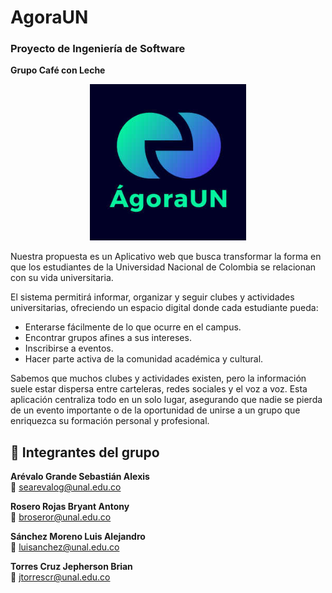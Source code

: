 # AgoraUN  
### Proyecto de Ingeniería de Software  
**Grupo Café con Leche**

<p align="center">
  <img src="./Proyecto/logo Agora.jpg" alt="Logo de AgoraUN" width="250"/>
</p>
 

Nuestra propuesta es un Aplicativo web que busca transformar la forma en que los estudiantes de la Universidad Nacional de Colombia se relacionan con su vida universitaria.  

El sistema permitirá informar, organizar y seguir clubes y actividades universitarias, ofreciendo un espacio digital donde cada estudiante pueda:  
- Enterarse fácilmente de lo que ocurre en el campus.  
- Encontrar grupos afines a sus intereses.  
- Inscribirse a eventos.  
- Hacer parte activa de la comunidad académica y cultural.  

Sabemos que muchos clubes y actividades existen, pero la información suele estar dispersa entre carteleras, redes sociales y el voz a voz. Esta aplicación centraliza todo en un solo lugar, asegurando que nadie se pierda de un evento importante o de la oportunidad de unirse a un grupo que enriquezca su formación personal y profesional.  



## 👥 Integrantes del grupo  

**Arévalo Grande Sebastián Alexis**  
📧 searevalog@unal.edu.co  

**Rosero Rojas Bryant Antony**  
📧 broseror@unal.edu.co  

**Sánchez Moreno Luis Alejandro**  
📧 luisanchez@unal.edu.co  

**Torres Cruz Jepherson Brian**  
📧 jtorrescr@unal.edu.co  


  






